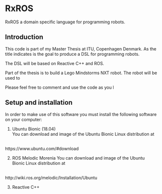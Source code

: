 # RxROS
RxROS a domain specific language for programming robots.

## Introduction
This code is part of my Master Thesis at ITU, Copenhagen Denmark.
As the title indicates is the goal to produce a DSL for programming robots.
<p>
The DSL will be based on Reactive C++ and ROS.
<p> 
Part of the thesis is to build a Lego Mindstorms NXT robot.
The robot will be used to 
<p>
Please feel free to comment and use the code as you l

## Setup and installation
In order to make use of this software you must
install the following software on your computer:

1. Ubuntu Bionic (18.04)<br>
You can download and image of the Ubuntu Bionic Linux distribution at
<br>
https://www.ubuntu.com/#download

2. ROS Melodic Morenia
You can download and image of the Ubuntu Bionic Linux distribution at
<br>
http://wiki.ros.org/melodic/Installation/Ubuntu

3. Reactive C++
